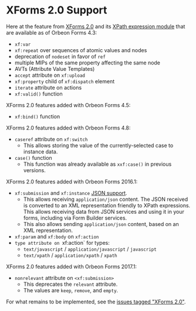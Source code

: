 # XForms 2.0 Support

Here at the feature from [XForms 2.0](https://www.w3.org/community/xformsusers/wiki/XForms_2.0) and its [XPath expression module](https://www.w3.org/community/xformsusers/wiki/XPath_Expressions_Module) that are available as of Orbeon Forms 4.3:

- `xf:var`
- `xf:repeat` over sequences of atomic values and nodes
- deprecation of `nodeset` in favor of `ref`
- multiple MIPs of the same property affecting the same node
- AVTs (Attribute Value Templates)
- `accept` attribute on `xf:upload`
- `xf:property` child of `xf:dispatch` element
- `iterate` attribute on actions
- `xf:valid()` function

XForms 2.0 features added with Orbeon Forms 4.5:

- `xf:bind()` function

XForms 2.0 features added with Orbeon Forms 4.8:

- `caseref` attribute on `xf:switch`
    - This allows storing the value of the currently-selected case to instance data.
- `case()` function
    - This function was already available as `xxf:case()` in previous versions.

XForms 2.0 features added with Orbeon Forms 2016.1:

- `xf:submission` and `xf:instance` [JSON support](submission-standard.md#json-support).
    - This allows receiving `application/json` content. The JSON received is converted to an XML representation friendly to XPath expressions. This allows receiving data from JSON services and using it in your forms, including via Form Builder services.
    - This also allows sending `application/json` content, based on an XML representation.
- `xf:param` and `xf:body` on `xf:action`
- `type attribute on `xf:action` for types:
    - `text/javascript` / `application/javascript` / `javascript`
    - `text/xpath` / `application/xpath` / `xpath`

XForms 2.0 features added with Orbeon Forms 2017.1:

- `nonrelevant` attribute on `<xf:submission>`
    - This deprecates the `relevant` attribute.
    - The values are `keep`, `remove`, and `empty`.

For what remains to be implemented, see the [issues tagged "XForms 2.0"](https://github.com/orbeon/orbeon-forms/issues?direction=desc&labels=XForms+2.0&page=1&sort=updated&state=open).

